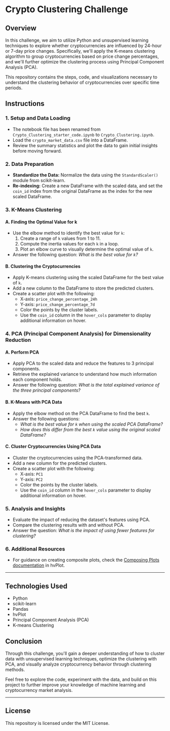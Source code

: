 # Crypto Clustering Challenge

## Overview
In this challenge, we aim to utilize Python and unsupervised learning techniques to explore whether cryptocurrencies are influenced by 24-hour or 7-day price changes. Specifically, we'll apply the K-means clustering algorithm to group cryptocurrencies based on price change percentages, and we'll further optimize the clustering process using Principal Component Analysis (PCA).

This repository contains the steps, code, and visualizations necessary to understand the clustering behavior of cryptocurrencies over specific time periods.

## Instructions

### 1. Setup and Data Loading
- The notebook file has been renamed from `Crypto_Clustering_starter_code.ipynb` to `Crypto_Clustering.ipynb`.
- Load the `crypto_market_data.csv` file into a DataFrame.
- Review the summary statistics and plot the data to gain initial insights before moving forward.

### 2. Data Preparation
- **Standardize the Data:** Normalize the data using the `StandardScaler()` module from scikit-learn.
- **Re-indexing:** Create a new DataFrame with the scaled data, and set the `coin_id` index from the original DataFrame as the index for the new scaled DataFrame.

### 3. K-Means Clustering

#### A. **Finding the Optimal Value for k**
- Use the elbow method to identify the best value for `k`:
    1. Create a range of `k` values from 1 to 11.
    2. Compute the inertia values for each `k` in a loop.
    3. Plot an elbow curve to visually determine the optimal value of `k`.
- Answer the following question: *What is the best value for `k`?*

#### B. **Clustering the Cryptocurrencies**
- Apply K-means clustering using the scaled DataFrame for the best value of `k`.
- Add a new column to the DataFrame to store the predicted clusters.
- Create a scatter plot with the following:
    - X-axis: `price_change_percentage_24h`
    - Y-axis: `price_change_percentage_7d`
    - Color the points by the cluster labels.
    - Use the `coin_id` column in the `hover_cols` parameter to display additional information on hover.

### 4. PCA (Principal Component Analysis) for Dimensionality Reduction

#### A. **Perform PCA**
- Apply PCA to the scaled data and reduce the features to 3 principal components.
- Retrieve the explained variance to understand how much information each component holds.
- Answer the following question: *What is the total explained variance of the three principal components?*

#### B. **K-Means with PCA Data**
- Apply the elbow method on the PCA DataFrame to find the best `k`.
- Answer the following questions:
    - *What is the best value for `k` when using the scaled PCA DataFrame?*
    - *How does this differ from the best `k` value using the original scaled DataFrame?*

#### C. **Cluster Cryptocurrencies Using PCA Data**
- Cluster the cryptocurrencies using the PCA-transformed data.
- Add a new column for the predicted clusters.
- Create a scatter plot with the following:
    - X-axis: `PC1`
    - Y-axis: `PC2`
    - Color the points by the cluster labels.
    - Use the `coin_id` column in the `hover_cols` parameter to display additional information on hover.

### 5. Analysis and Insights
- Evaluate the impact of reducing the dataset's features using PCA.
- Compare the clustering results with and without PCA.
- Answer the question: *What is the impact of using fewer features for clustering?*

### 6. Additional Resources
- For guidance on creating composite plots, check the [Composing Plots documentation](https://holoviz.org/tutorial/Composing_Plots.html) in hvPlot.

---

## Technologies Used
- Python
- scikit-learn
- Pandas
- hvPlot
- Principal Component Analysis (PCA)
- K-means Clustering

## Conclusion
Through this challenge, you'll gain a deeper understanding of how to cluster data with unsupervised learning techniques, optimize the clustering with PCA, and visually analyze cryptocurrency behavior through clustering methods.

Feel free to explore the code, experiment with the data, and build on this project to further improve your knowledge of machine learning and cryptocurrency market analysis.

---

## License
This repository is licensed under the MIT License.
